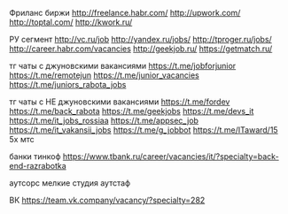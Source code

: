 Фриланс биржи
http://freelance.habr.com/
http://upwork.com/
http://toptal.com/
http://kwork.ru/

РУ сегмент
http://vc.ru/job
http://yandex.ru/jobs/
http://tproger.ru/jobs/
http://career.habr.com/vacancies
http://geekjob.ru/
https://getmatch.ru/

тг чаты с джуновскими вакансиями
https://t.me/jobforjunior
https://t.me/remotejun
https://t.me/junior_vacancies
https://t.me/juniors_rabota_jobs

тг чаты с НЕ джуновскими вакансиями
https://t.me/fordev
https://t.me/back_rabota
https://t.me/geekjobs
https://t.me/devs_it
https://t.me/it_jobs_rossiaa
https://t.me/appsec_job
https://t.me/it_vakansii_jobs
https://t.me/g_jobbot
https://t.me/ITaward/15
5х
мтс

банки
тинкоф
https://www.tbank.ru/career/vacancies/it/?specialty=back-end-razrabotka

аутсорс
мелкие студия
аутстаф

ВК
https://team.vk.company/vacancy/?specialty=282